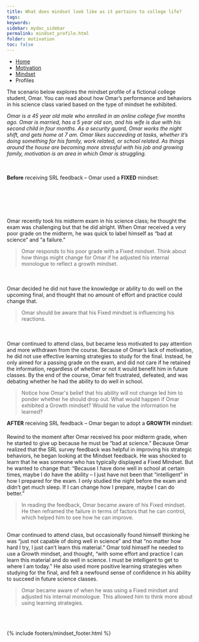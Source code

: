 ```yaml
---
title: What does mindset look like as it pertains to college life?
tags: 
keywords: 
sidebar: mydoc_sidebar
permalink: mindset_profile.html
folder: motivation
toc: false
---
```


<ul class="breadcrumb">
    <li><a href="index.html">Home</a></li>
    <li><a href="motivation.html">Motivation</a></li>
    <li><a href="mindset.html">Mindset</a></li>
    <li class="active">Profiles</li>
</ul>

The scenario below explores the mindset profile of a fictional college student, Omar. You can read about how Omar’s performance and behaviors in his science class varied based on the type of mindset he exhibited. 

<div markdown="span" class="alert alert-info" role="alert"><i class="fa fa-info-circle">
Omar is a 45 year old male who enrolled in an online college five months ago. Omar is married, has a 5 year old son, and his wife is due with his second child in four months. As a security guard, Omar works the night shift, and gets home at 7 am.  Omar likes succeeding at tasks, whether it’s doing something for his family, work related, or school related. As things around the house are becoming more stressful with his job and growing family, motivation is an area in which Omar is struggling. </i>

<br>
<br>
<br>

**Before** receiving SRL feedback – Omar used a  **FIXED** mindset:

<div class="col-md-6" style="margin-top: 100px"> <!-- Adjust the margin-top until the text displays where you want -->
Omar recently took his midterm exam in his science class; he thought the exam was challenging but that he did alright. When Omar received a very poor grade on the midterm, he was quick to label himself as “bad at science” and “a failure.”
</div><div class="col-md-6"><blockquote class="oval-thought">
Omar responds to his poor grade with a Fixed mindset. Think about how things might change for Omar if he adjusted his internal monologue to reflect a growth mindset.
</blockquote></div>
<div class="col-md-6" style="margin-top: 50px"> <!-- Adjust the margin-top until the text displays where you want -->
Omar decided he did not have the knowledge or ability to do well on the upcoming final, and thought that no amount of effort and practice could change that.
</div><div class="col-md-6"><blockquote class="oval-thought">
Omar should be aware that his Fixed mindset is influencing his reactions.
</blockquote></div>
<div class="col-md-6" style="margin-top: 50px"> <!-- Adjust the margin-top until the text displays where you want -->
Omar continued to attend class, but became less motivated to pay attention and more withdrawn from the course. Because of Omar’s lack of motivation, he did not use effective learning strategies to study for the final. Instead, he only aimed for a passing grade on the exam, and did not care if he retained the information, regardless of whether or not it would benefit him in future classes. By the end of the course, Omar felt frustrated, defeated, and was debating whether he had the ability to do well in school.
</div><div class="col-md-6"><blockquote class="oval-thought">
Notice how Omar's belief that his ability will not change led him to ponder whether he should drop out. What would happen if Omar exhibited a Growth mindset? Would he value the information he learned?
</blockquote></div>


 
 **AFTER** receiving SRL feedback – Omar began to adopt a **GROWTH** mindset:
 
 <div class="col-md-6" style="margin-top: 20px"> <!-- Adjust the margin-top until the text displays where you want -->
Rewind to the moment after Omar received his poor midterm grade, when he started to give up because he must be “bad at science.” Because Omar realized that the SRL survey feedback was helpful in improving his strategic behaviors, he began looking at the Mindset feedback. He was shocked to learn that he was someone who has typically displayed a Fixed Mindset. But he wanted to change that: “Because I have done well in school at certain times, maybe I do have the ability – I just have not been that “intelligent” in how I prepared for the exam.  I only studied the night before the exam and didn’t get much sleep. If I can change how I prepare, maybe I can do better.”
</div><div class="col-md-6"><blockquote class="oval-thought">
In reading the feedback, Omar became aware of his Fixed mindset. He then reframed the failure in terms of factors that he can control, which helped him to see how he can improve. 
</blockquote></div>
 
 <div class="col-md-6" style="margin-top: 30px"> <!-- Adjust the margin-top until the text displays where you want -->
Omar continued to attend class, but occasionally found himself thinking he was “just not capable of doing well in science” and that “no matter how hard I try, I just can’t learn this material.” Omar told himself he needed to use a Growth mindset, and thought, “with some effort and practice I can learn this material and do well in science. I must be intelligent to get to where I am today.” He also used more positive learning strategies when studying for the final, and felt a newfound sense of confidence in his ability to succeed in future science classes.
</div><div class="col-md-6"><blockquote class="oval-thought">
Omar became aware of when he was using a Fixed mindset and adjusted his internal monologue. This allowed him to think more about using learning strategies. 
</blockquote></div>

<br>
<br>
<br>
 {% include footers/mindset_footer.html %}

